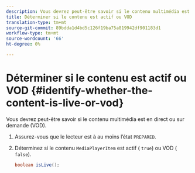 ```yaml
---
description: Vous devrez peut-être savoir si le contenu multimédia est en direct ou sur demande (VOD).
title: Déterminer si le contenu est actif ou VOD
translation-type: tm+mt
source-git-commit: 89bdda1d4bd5c126f19ba75a819942df901183d1
workflow-type: tm+mt
source-wordcount: '66'
ht-degree: 0%

---
```



# Déterminer si le contenu est actif ou VOD {#identify-whether-the-content-is-live-or-vod}

Vous devrez peut-être savoir si le contenu multimédia est en direct ou sur demande (VOD).

1. Assurez-vous que le lecteur est à au moins l’état `PREPARED`.
1. Déterminez si le contenu `MediaPlayerItem` est actif ( `true`) ou VOD ( `false`).

   ```java
   boolean isLive();
   ```
